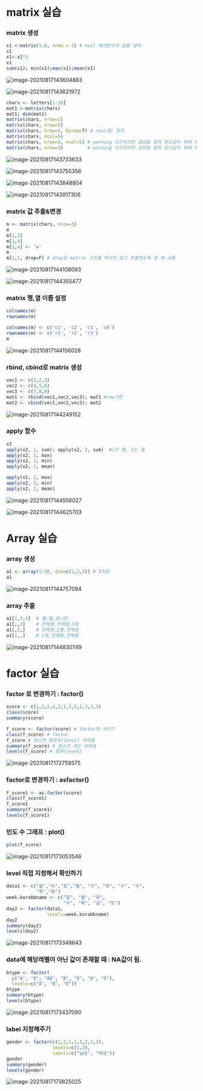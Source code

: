 # matrix 실습



### matrix 생성

```r
x1 <-matrix(1:8, nrow = 2) # ncol 매개변수의 값을 생략
x1
x1<-x1*3
x1
sum(x1); min(x1);max(x1);mean(x1)
```

![image-20210817143604883](md-images/image-20210817143604883.png)

![image-20210817143621972](md-images/image-20210817143621972.png)

```r
chars <- letters[1:10]
mat1 <-matrix(chars)
mat1; dim(mat1)
matrix(chars, nrow=1)
matrix(chars, nrow=5)
matrix(chars, nrow=5, byrow=T) # row(행) 먼저
matrix(chars, ncol=5)
matrix(chars, nrow=3, ncol=5) # warning 뜨긴하지만 생성됨 앞의 원소값이 뒤에 채워짐
matrix(chars, nrow=3)         # warning 뜨긴하지만 생성됨 앞의 원소값이 뒤에 채워짐
```

![image-20210817143733633](md-images/image-20210817143733633.png)

![image-20210817143755356](md-images/image-20210817143755356.png)

![image-20210817143848804](md-images/image-20210817143848804.png)

![image-20210817143917306](md-images/image-20210817143917306.png)



### matrix 값 추출&변경

```R
m <- matrix(chars, nrow=3)
m
m[1,1]
m[3,4]
m[3,4] <- 'w'
m
m[1,1, drop=F] # drop은 matrix 구조를 버리지 않고 추출하도록 할 때 사용
```

![image-20210817144108093](md-images/image-20210817144108093.png)

![image-20210817144355477](C:/Users/rbtkd/AppData/Roaming/Typora/typora-user-images/image-20210817144355477.png)





### matrix 행,열 이름 설정

```r
colnames(m)
rownames(m)

colnames(m) <- c('c1', 'c2', 'c3', 'c4')
rownames(m) <- c('r1', 'r2', 'r3')
m
```

![image-20210817144156028](md-images/image-20210817144156028.png)



### rbind, cbind로 matrix 생성

```r
vec1 <- c(1,2,3)
vec2 <- c(4,5,6)
vec3 <- c(7,8,9)
mat1 <- rbind(vec1,vec2,vec3); mat1 #row기준
mat2 <- cbind(vec1,vec2,vec3); mat2
```

![image-20210817144249152](md-images/image-20210817144249152.png)



### apply 함수

```r
x2
apply(x2, 1, sum); apply(x2, 2, sum)  #1은 행, 2는 열
apply(x2, 1, max)
apply(x2, 1, min)
apply(x2, 1, mean)

apply(x2, 2, max)
apply(x2, 2, min)
apply(x2, 2, mean)
```

![image-20210817144556027](md-images/image-20210817144556027.png)

![image-20210817144625703](md-images/image-20210817144625703.png)



# Array 실습



### array 생성

```r
a1 <- array(1:30, dim=c(2,3,5)) # 3차원
a1
```

![image-20210817144757094](md-images/image-20210817144757094.png)



### array 추출

```r
a1[1,3,4]  # 행,열,층(면)
a1[,,3]    # 전체행,전체열,3층
a1[,2,]    # 전체행,2열,전체층
a1[1,,]	   # 1행,전체열,전체층
```

![image-20210817144830749](md-images/image-20210817144830749.png)



# factor 실습



### factor 로 변경하기 : factor()

```r
score <- c(1,3,2,4,2,1,3,5,1,3,3,3)
class(score)
summary(score)

f_score <- factor(score) # factor화 시키기
class(f_score) # factor
f_score # 원소의 종류도(level) 보여줌
summary(f_score) # 원소의 개수 보여줌
levels(f_score) # 종류(level)
```

![image-20210817172759375](md-images/image-20210817172759375.png)



### factor로 변경하기 : asfactor()

```R
f_score1 <- as.factor(score)
class(f_score1)
f_score1
summary(f_score1)
levels(f_score1)
```



### 빈도 수 그래프 : plot()

```R
plot(f_score)
```

![image-20210817173053546](md-images/image-20210817173053546.png)



### level 직접 지정해서 확인하기

```r
data1 <- c("월","수","토","월", "수", "화", "수", "수",
           "목","화")
week.korabbname <- c("일", "월", "화",
                     "수", "목", "금", "토")
day2 <- factor(data1, 
               levels=week.korabbname)
day2
summary(day2)
levels(day2)
```

![image-20210817173348643](md-images/image-20210817173348643.png)



### data에 해당레벨이 아닌 값이 존재할 때 : NA값이 됨.

```r
btype <- factor(
  c("A", "O", "AB", "B", "O", "A", "O"), 
  levels=c("A", "B", "O"))
btype
summary(btype)
levels(btype)
```

![image-20210817173437090](md-images/image-20210817173437090.png)



### label 지정해주기

```r
gender <- factor(c(1,2,1,1,1,2,1,2), 
                 levels=c(1,2), 
                 labels=c("남성", "여성"))
gender
summary(gender)
levels(gender)
```

![image-20210817173825025](md-images/image-20210817173825025.png)



